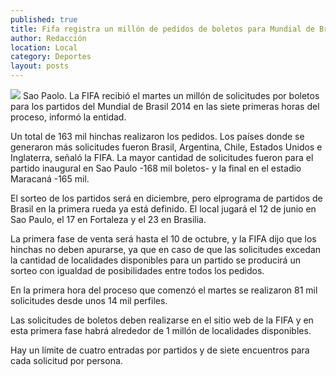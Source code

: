 ```yaml
---
published: true
title: Fifa registra un millón de pedidos de boletos para Mundial de Brasil en pocas horas
author: Redacción
location: Local
category: Deportes
layout: posts
---
```


![](http://i.imgur.com/1xwLzajm.jpg)
Sao Paolo. La FIFA recibió el martes un millón de solicitudes por boletos para los partidos del Mundial de Brasil 2014 en las siete primeras horas del proceso, informó la entidad.

Un total de 163 mil hinchas realizaron los pedidos. Los países donde se generaron más solicitudes fueron Brasil, Argentina, Chile, Estados Unidos e Inglaterra, señaló la FIFA.
La mayor cantidad de solicitudes fueron para el partido inaugural en Sao Paulo -168 mil boletos- y la final en el estadio Maracaná -165 mil.

El sorteo de los partidos será en diciembre, pero elprograma de partidos de Brasil en la primera rueda ya está definido. El local jugará el 12 de junio en Sao Paulo, el 17 en Fortaleza y el 23 en Brasilia.

La primera fase de venta será hasta el 10 de octubre, y la FIFA dijo que los hinchas no deben apurarse, ya que en caso de que las solicitudes excedan la cantidad de localidades disponibles para un partido se producirá un sorteo con igualdad de posibilidades entre todos los pedidos.

En la primera hora del proceso que comenzó el martes se realizaron 81 mil solicitudes desde unos 14 mil perfiles.


Las solicitudes de boletos deben realizarse en el sitio web de la FIFA y en esta primera fase habrá alrededor de 1 millón de localidades disponibles.

Hay un límite de cuatro entradas por partidos y de siete encuentros para cada solicitud por persona.
